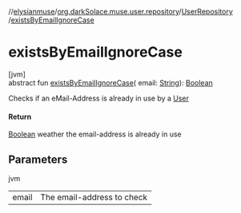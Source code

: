 //[elysianmuse](../../../index.md)/[org.darkSolace.muse.user.repository](../index.md)/[UserRepository](index.md)
/[existsByEmailIgnoreCase](exists-by-email-ignore-case.md)

# existsByEmailIgnoreCase

[jvm]\
abstract fun [existsByEmailIgnoreCase](exists-by-email-ignore-case.md)(
email: [String](https://kotlinlang.org/api/latest/jvm/stdlib/kotlin/-string/index.html)): [Boolean](https://kotlinlang.org/api/latest/jvm/stdlib/kotlin/-boolean/index.html)

Checks if an eMail-Address is already in use by a [User](../../org.darkSolace.muse.user.model/-user/index.md)

#### Return

[Boolean](https://kotlinlang.org/api/latest/jvm/stdlib/kotlin/-boolean/index.html) weather the email-address is already
in use

## Parameters

jvm

| | |
|---|---|
| email | The email-address to check |
